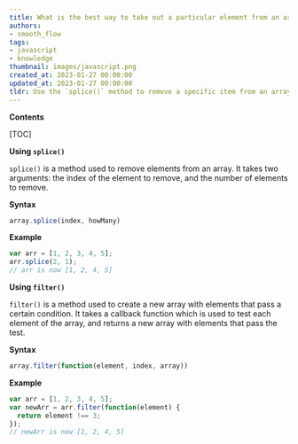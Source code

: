 ```yaml
---
title: What is the best way to take out a particular element from an array?
authors:
- smooth_flow
tags:
- javascript
- knowledge
thumbnail: images/javascript.png
created_at: 2023-01-27 00:00:00
updated_at: 2023-01-27 00:00:00
tldr: Use the `splice()` method to remove a specific item from an array in JavaScript.
---
```


**Contents**

[TOC]

**Using `splice()`**

`splice()` is a method used to remove elements from an array. It takes two arguments: the index of the element to remove, and the number of elements to remove.

**Syntax**

```javascript
array.splice(index, howMany)
```

**Example**

```javascript
var arr = [1, 2, 3, 4, 5];
arr.splice(2, 1);
// arr is now [1, 2, 4, 5]
```

**Using `filter()`**

`filter()` is a method used to create a new array with elements that pass a certain condition. It takes a callback function which is used to test each element of the array, and returns a new array with elements that pass the test.

**Syntax**

```javascript
array.filter(function(element, index, array))
```

**Example**

```javascript
var arr = [1, 2, 3, 4, 5];
var newArr = arr.filter(function(element) {
  return element !== 3;
});
// newArr is now [1, 2, 4, 5]
```
